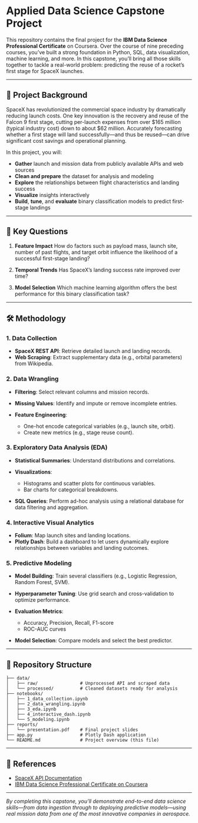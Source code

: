 # Applied Data Science Capstone Project

This repository contains the final project for the **IBM Data Science Professional Certificate** on Coursera. Over the course of nine preceding courses, you’ve built a strong foundation in Python, SQL, data visualization, machine learning, and more. In this capstone, you’ll bring all those skills together to tackle a real-world problem: predicting the reuse of a rocket’s first stage for SpaceX launches.

---

## 🚀 Project Background

SpaceX has revolutionized the commercial space industry by dramatically reducing launch costs. One key innovation is the recovery and reuse of the Falcon 9 first stage, cutting per-launch expenses from over \$165 million (typical industry cost) down to about \$62 million. Accurately forecasting whether a first stage will land successfully—and thus be reused—can drive significant cost savings and operational planning.

In this project, you will:

* **Gather** launch and mission data from publicly available APIs and web sources
* **Clean and prepare** the dataset for analysis and modeling
* **Explore** the relationships between flight characteristics and landing success
* **Visualize** insights interactively
* **Build**, **tune**, and **evaluate** binary classification models to predict first-stage landings

---

## 🎯 Key Questions

1. **Feature Impact**
   How do factors such as payload mass, launch site, number of past flights, and target orbit influence the likelihood of a successful first-stage landing?

2. **Temporal Trends**
   Has SpaceX’s landing success rate improved over time?

3. **Model Selection**
   Which machine learning algorithm offers the best performance for this binary classification task?

---

## 🛠️ Methodology

### 1. Data Collection

* **SpaceX REST API**: Retrieve detailed launch and landing records.
* **Web Scraping**: Extract supplementary data (e.g., orbital parameters) from Wikipedia.

### 2. Data Wrangling

* **Filtering**: Select relevant columns and mission records.
* **Missing Values**: Identify and impute or remove incomplete entries.
* **Feature Engineering**:

  * One-hot encode categorical variables (e.g., launch site, orbit).
  * Create new metrics (e.g., stage reuse count).

### 3. Exploratory Data Analysis (EDA)

* **Statistical Summaries**: Understand distributions and correlations.
* **Visualizations**:

  * Histograms and scatter plots for continuous variables.
  * Bar charts for categorical breakdowns.
* **SQL Queries**: Perform ad-hoc analysis using a relational database for data filtering and aggregation.

### 4. Interactive Visual Analytics

* **Folium**: Map launch sites and landing locations.
* **Plotly Dash**: Build a dashboard to let users dynamically explore relationships between variables and landing outcomes.

### 5. Predictive Modeling

* **Model Building**: Train several classifiers (e.g., Logistic Regression, Random Forest, SVM).
* **Hyperparameter Tuning**: Use grid search and cross-validation to optimize performance.
* **Evaluation Metrics**:

  * Accuracy, Precision, Recall, F1-score
  * ROC-AUC curves
* **Model Selection**: Compare models and select the best predictor.

---

## 📁 Repository Structure

```
├── data/
│   ├── raw/                # Unprocessed API and scraped data
│   └── processed/          # Cleaned datasets ready for analysis
├── notebooks/
│   ├── 1_data_collection.ipynb
│   ├── 2_data_wrangling.ipynb
│   ├── 3_eda.ipynb
│   ├── 4_interactive_dash.ipynb
│   └── 5_modeling.ipynb
├── reports/
│   └── presentation.pdf    # Final project slides
├── app.py                  # Plotly Dash application
└── README.md               # Project overview (this file)
```

---

## 🔗 References

* [SpaceX API Documentation](https://github.com/r-spacex/SpaceX-API)
* [IBM Data Science Professional Certificate on Coursera](https://www.coursera.org/professional-certificates/ibm-data-science)

---

*By completing this capstone, you’ll demonstrate end-to-end data science skills—from data ingestion through to deploying predictive models—using real mission data from one of the most innovative companies in aerospace.*
